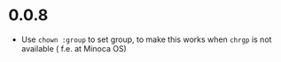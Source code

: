 # 0.0.8

* Use `chown :group` to set group, to make this works when `chrgp` is not available ( f.e. at Minoca OS)
